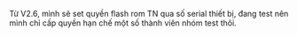 Từ V2.6, mình sẽ set quyền flash rom TN qua số serial thiết bị, đang test nên mình chỉ cấp quyền hạn chế một số thành viên nhóm test thôi.
